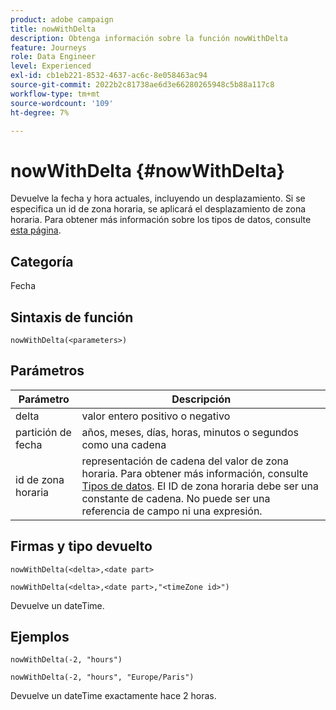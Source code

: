 ```yaml
---
product: adobe campaign
title: nowWithDelta
description: Obtenga información sobre la función nowWithDelta
feature: Journeys
role: Data Engineer
level: Experienced
exl-id: cb1eb221-8532-4637-ac6c-8e058463ac94
source-git-commit: 2022b2c81738ae6d3e66280265948c5b88a117c8
workflow-type: tm+mt
source-wordcount: '109'
ht-degree: 7%

---
```


# nowWithDelta {#nowWithDelta}

Devuelve la fecha y hora actuales, incluyendo un desplazamiento. Si se especifica un id de zona horaria, se aplicará el desplazamiento de zona horaria. Para obtener más información sobre los tipos de datos, consulte [esta página](../expression/data-types.md).

## Categoría

Fecha 

## Sintaxis de función

`nowWithDelta(<parameters>)`

## Parámetros

| Parámetro | Descripción |
|--- |--- |
| delta | valor entero positivo o negativo |
| partición de fecha | años, meses, días, horas, minutos o segundos como una cadena |
| id de zona horaria | representación de cadena del valor de zona horaria. Para obtener más información, consulte [Tipos de datos](../expression/data-types.md). El ID de zona horaria debe ser una constante de cadena. No puede ser una referencia de campo ni una expresión. |

## Firmas y tipo devuelto

`nowWithDelta(<delta>,<date part>`

`nowWithDelta(<delta>,<date part>,"<timeZone id>")`

Devuelve un dateTime.

## Ejemplos

`nowWithDelta(-2, "hours")`

`nowWithDelta(-2, "hours", "Europe/Paris")`

Devuelve un dateTime exactamente hace 2 horas.
